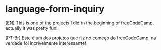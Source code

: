 # language-form-inquiry
(EN) This is one of the projects I did in the beginning of freeCodeCamp, actually it was pretty fun!

(PT-Br) Este é um dos projetos que fiz no começo do freeCodeCamp, na verdade foi incrivelmente interessante!